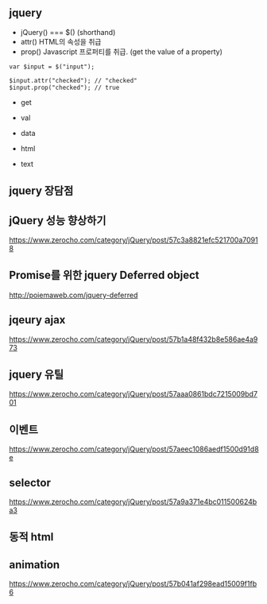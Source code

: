 ## jquery
- jQuery() === $() (shorthand)
- attr() HTML의 속성을 취급
- prop() Javascript 프로퍼티를 취급. (get the value of a property)
```
var $input = $("input");

$input.attr("checked"); // "checked"
$input.prop("checked"); // true
```

- get

- val

- data

- html

- text

## jquery 장담점

## jQuery 성능 향상하기
https://www.zerocho.com/category/jQuery/post/57c3a8821efc521700a70918

## Promise를 위한 jquery Deferred object
http://poiemaweb.com/jquery-deferred

## jqeury ajax
https://www.zerocho.com/category/jQuery/post/57b1a48f432b8e586ae4a973

## jquery 유틸
https://www.zerocho.com/category/jQuery/post/57aaa0861bdc7215009bd701

## 이벤트
https://www.zerocho.com/category/jQuery/post/57aeec1086aedf1500d91d8e

## selector
https://www.zerocho.com/category/jQuery/post/57a9a371e4bc011500624ba3

## 동적 html

## animation
https://www.zerocho.com/category/jQuery/post/57b041af298ead15009f1fb6
